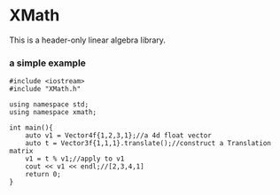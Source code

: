 # XMath
This is a header-only linear algebra library.

### a simple example
```
#include <iostream>
#include "XMath.h"

using namespace std;
using namespace xmath;

int main(){
    auto v1 = Vector4f{1,2,3,1};//a 4d float vector
    auto t = Vector3f{1,1,1}.translate();//construct a Translation matrix
    v1 = t % v1;//apply to v1
    cout << v1 << endl;//[2,3,4,1]
    return 0;
}
```
